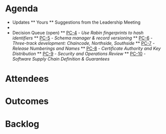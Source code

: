 # Agenda
* Updates
**  Yours
** Suggestions from the Leadership Meeting
* 
* Decision Queue (open)
** [PC-4](https://github.com/InteractiveAdvertisingBureau/PrivacyChain/blob/master/design/PC-4.md) - <em>Use Rabin fingerprints to hash identifiers</em>
** [PC-5](https://github.com/InteractiveAdvertisingBureau/PrivacyChain/blob/master/design/PC-5.md) - <em>Schema manager & record versioning</em>
** [PC-6](https://github.com/InteractiveAdvertisingBureau/PrivacyChain/blob/master/design/PC-6.md) - <em>Three-track development: Chaincode, Northside, Southside</em>
** [PC-7](https://github.com/InteractiveAdvertisingBureau/PrivacyChain/blob/master/design/PC-7.md) - <em>Release Numberings and Names</em>
** [PC-8](https://github.com/InteractiveAdvertisingBureau/PrivacyChain/blob/master/design/PC-8.md) - <em>Certificate Authority and Key Distribution</em>
** [PC-9](https://github.com/InteractiveAdvertisingBureau/PrivacyChain/blob/master/design/PC-9.md) - <em>Security and Operations Review</em>
** [PC-10](https://github.com/InteractiveAdvertisingBureau/PrivacyChain/blob/master/design/PC-10.md) - <em>Software Supply Chain Definition & Guarantees</em>

# Attendees

# Outcomes

# Backlog
